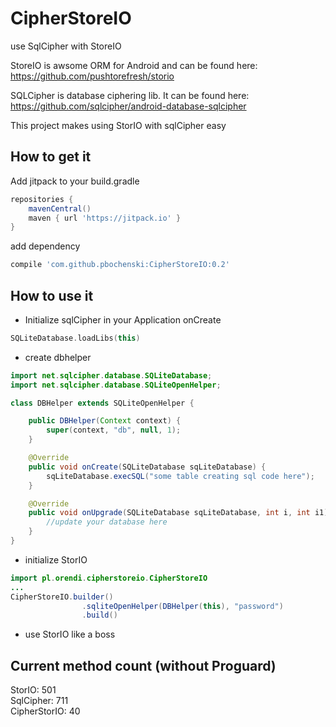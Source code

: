 # CipherStoreIO
use SqlCipher with StoreIO

StoreIO is awsome ORM for Android and can be found here:
https://github.com/pushtorefresh/storio

SQLCipher is database ciphering lib. It can be found here:
https://github.com/sqlcipher/android-database-sqlcipher

This project makes using StorIO with sqlCipher easy

How to get it
--
Add jitpack to your build.gradle
```groovy
repositories {
    mavenCentral()
    maven { url 'https://jitpack.io' }
}
```
add dependency
```groovy
compile 'com.github.pbochenski:CipherStoreIO:0.2'
```

How to use it
--
* Initialize sqlCipher in your Application onCreate
```kotlin
SQLiteDatabase.loadLibs(this)
```

* create dbhelper
```java
import net.sqlcipher.database.SQLiteDatabase;
import net.sqlcipher.database.SQLiteOpenHelper;

class DBHelper extends SQLiteOpenHelper {

    public DBHelper(Context context) {
        super(context, "db", null, 1);
    }

    @Override
    public void onCreate(SQLiteDatabase sqLiteDatabase) {
        sqLiteDatabase.execSQL("some table creating sql code here");
    }

    @Override
    public void onUpgrade(SQLiteDatabase sqLiteDatabase, int i, int i1) {
        //update your database here
    }
}
```

* initialize StorIO
```java
import pl.orendi.cipherstoreio.CipherStoreIO
...
CipherStoreIO.builder()
                .sqliteOpenHelper(DBHelper(this), "password")
                .build()
```

* use StorIO like a boss

Current method count (without Proguard)
--
StorIO: 501  
SqlCipher: 711  
CipherStorIO: 40  
